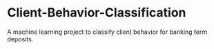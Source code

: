 # Client-Behavior-Classification
A machine learning project to classify client behavior for banking term deposits.
